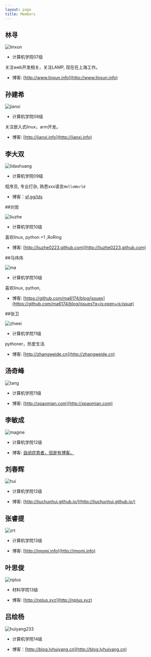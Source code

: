 ```yaml
---
layout: page
title: Members
---
```


## 林寻

![linxun](http://pic.yupoo.com/lidashuang/C0rN1fbE/ySXk3.jpg)

* 计算机学院07级

 关注web开发相关，关注LAMP, 现在在上海工作。

* 博客: [http://www.linxun.info](http://www.linxun.info)

## 孙建希

![jianxi](http://pic.yupoo.com/ycsunjane/BUEXkBsM/medium.jpg)

* 计算机学院08级

关注嵌入式linux，arm开发。

* 博客: [http://jianxi.info](http://jianxi.info)


## 李大双

![lidashuang](http://ww3.sinaimg.cn/bmiddle/7121be43jw1e5uc1ffmduj21kw0w0jti.jpg)

* 计算机学院09级

程序员, 专业打杂, 熟悉xxx语言`HelloWorld`

* 博客：[sf.gg/lds](http://segmentfault.com/blog/lds)


##刘哲

![liuzhe](http://ww3.sinaimg.cn/bmiddle/7121be43jw1e57soe2ztvj21kw0w044p.jpg)

* 计算机学院10级

喜欢linux, python +1 ,RoRing

* 博客: [http://liuzhe0223.github.com](http://liuzhe0223.github.com)

##马伟伟

![ma](http://ww3.sinaimg.cn/bmiddle/7121be43jw1e57si85200j21kw0w0ahc.jpg)

* 计算机学院10级

喜欢linux, python,

* 博客: [https://github.com/ma6174/blog/issues](https://github.com/ma6174/blog/issues?q=is:open+is:issue)


##张卫

![zhwei](http://ww3.sinaimg.cn/bmiddle/7121be43jw1e57sorc06wj21kw0w0n43.jpg)

* 计算机学院11级

pythoner，热爱生活.

* 博客: [http://zhangweide.cn](http://zhangweide.cn)

## 汤奇峰

![tang](http://ww2.sinaimg.cn/bmiddle/7121be43jw1e7dyk51v4tj21kw16o12o.jpg)

* 计算机学院11级


* 博客: [http://xpaomian.com](http://xpaomian.com)

## 李敏成

![magine](http://magine.qiniudn.com/psu.jpg)

* 计算机学院12级


* 博客: [自闭症患者，但是有博客。](http://ma233.github.io/)

##  刘春辉

![hui](http://liuchunhui.qiniudn.com/e.jpg)

* 计算机学院12级


* 博客: [http://liuchunhui.github.io/](http://liuchunhui.github.io/)

## 张睿提

![zrt](http://sdut-zrt.qiniudn.com/IMG_2024.jpg)

* 计算机学院13级


* 博客: [http://imomi.info](http://imomi.info)

## 叶思俊

![nplus](http://7xj3s8.com1.z0.glb.clouddn.com/JUN.jpg)

* 材料学院13级


* 博客: [http://nplus.xyz](http://nplus.xyz)


## 吕绘杨

![huiyang233](http://o6om1eg3i.bkt.clouddn.com/WIN_20160526_15_10_06_Pro.jpg)

* 计算机学院14级

* 博客：[http://blog.lvhuiyang.cn](http://blog.lvhuiyang.cn)
